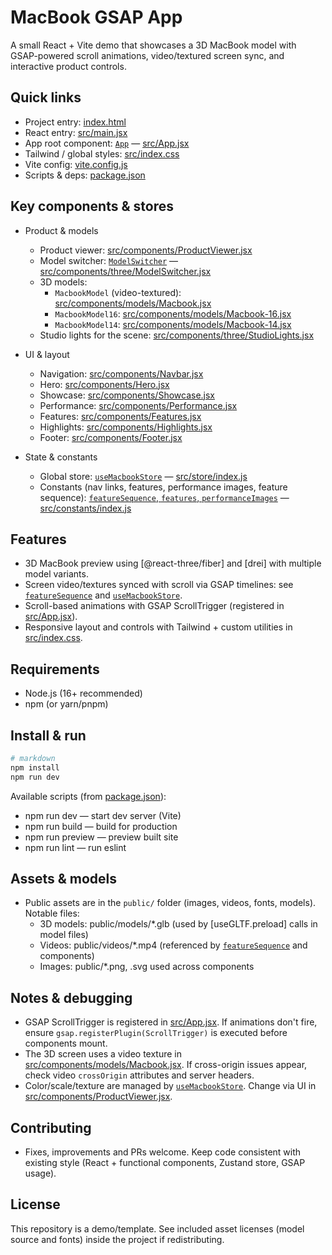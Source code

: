# MacBook GSAP App

A small React + Vite demo that showcases a 3D MacBook model with GSAP-powered scroll animations, video/textured screen sync, and interactive product controls.

## Quick links
- Project entry: [index.html](index.html)  
- React entry: [src/main.jsx](src/main.jsx)  
- App root component: [`App`](src/App.jsx) — [src/App.jsx](src/App.jsx)  
- Tailwind / global styles: [src/index.css](src/index.css)  
- Vite config: [vite.config.js](vite.config.js)  
- Scripts & deps: [package.json](package.json)

## Key components & stores
- Product & models
  - Product viewer: [src/components/ProductViewer.jsx](src/components/ProductViewer.jsx)  
  - Model switcher: [`ModelSwitcher`](src/components/three/ModelSwitcher.jsx) — [src/components/three/ModelSwitcher.jsx](src/components/three/ModelSwitcher.jsx)  
  - 3D models:
    - `MacbookModel` (video-textured): [src/components/models/Macbook.jsx](src/components/models/Macbook.jsx)  
    - `MacbookModel16`: [src/components/models/Macbook-16.jsx](src/components/models/Macbook-16.jsx)  
    - `MacbookModel14`: [src/components/models/Macbook-14.jsx](src/components/models/Macbook-14.jsx)  
  - Studio lights for the scene: [src/components/three/StudioLights.jsx](src/components/three/StudioLights.jsx)

- UI & layout
  - Navigation: [src/components/Navbar.jsx](src/components/Navbar.jsx)  
  - Hero: [src/components/Hero.jsx](src/components/Hero.jsx)  
  - Showcase: [src/components/Showcase.jsx](src/components/Showcase.jsx)  
  - Performance: [src/components/Performance.jsx](src/components/Performance.jsx)  
  - Features: [src/components/Features.jsx](src/components/Features.jsx)  
  - Highlights: [src/components/Highlights.jsx](src/components/Highlights.jsx)  
  - Footer: [src/components/Footer.jsx](src/components/Footer.jsx)

- State & constants
  - Global store: [`useMacbookStore`](src/store/index.js) — [src/store/index.js](src/store/index.js)  
  - Constants (nav links, features, performance images, feature sequence): [`featureSequence`, `features`, `performanceImages`](src/constants/index.js) — [src/constants/index.js](src/constants/index.js)

## Features
- 3D MacBook preview using [@react-three/fiber] and [drei] with multiple model variants.
- Screen video/textures synced with scroll via GSAP timelines: see [`featureSequence`](src/constants/index.js) and [`useMacbookStore`](src/store/index.js).
- Scroll-based animations with GSAP ScrollTrigger (registered in [src/App.jsx](src/App.jsx)).
- Responsive layout and controls with Tailwind + custom utilities in [src/index.css](src/index.css).

## Requirements
- Node.js (16+ recommended)
- npm (or yarn/pnpm)

## Install & run
```bash
# markdown
npm install
npm run dev
```

Available scripts (from [package.json](package.json)):
- npm run dev — start dev server (Vite)
- npm run build — build for production
- npm run preview — preview built site
- npm run lint — run eslint

## Assets & models
- Public assets are in the `public/` folder (images, videos, fonts, models). Notable files:
  - 3D models: public/models/*.glb (used by [useGLTF.preload] calls in model files)
  - Videos: public/videos/*.mp4 (referenced by [`featureSequence`](src/constants/index.js) and components)
  - Images: public/*.png, .svg used across components

## Notes & debugging
- GSAP ScrollTrigger is registered in [src/App.jsx](src/App.jsx). If animations don't fire, ensure `gsap.registerPlugin(ScrollTrigger)` is executed before components mount.
- The 3D screen uses a video texture in [src/components/models/Macbook.jsx](src/components/models/Macbook.jsx). If cross-origin issues appear, check video `crossOrigin` attributes and server headers.
- Color/scale/texture are managed by [`useMacbookStore`](src/store/index.js). Change via UI in [src/components/ProductViewer.jsx](src/components/ProductViewer.jsx).

## Contributing
- Fixes, improvements and PRs welcome. Keep code consistent with existing style (React + functional components, Zustand store, GSAP usage).

## License
This repository is a demo/template. See included asset licenses (model source and fonts) inside the project if redistributing.
